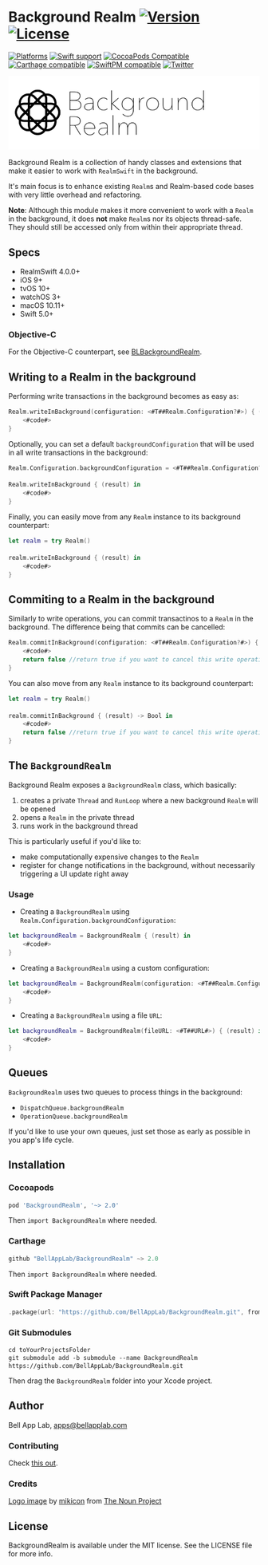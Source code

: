 # Background Realm [![Version](https://img.shields.io/badge/Version-2.2.1-black.svg?style=flat)](#installation) [![License](https://img.shields.io/cocoapods/l/BackgroundRealm.svg?style=flat)](#license)

[![Platforms](https://img.shields.io/badge/Platforms-iOS|tvOS|macOS|watchOS-brightgreen.svg?style=flat)](#installation)
[![Swift support](https://img.shields.io/badge/Swift-5.0%20%7C%205.3-red.svg?style=flat)](#swift-versions-support)
[![CocoaPods Compatible](https://img.shields.io/cocoapods/v/BackgroundRealm.svg?style=flat&label=CocoaPods)](https://cocoapods.org/pods/BackgroundRealm)
[![Carthage compatible](https://img.shields.io/badge/Carthage-compatible-4BC51D.svg?style=flat)](https://github.com/Carthage/Carthage)
[![SwiftPM compatible](https://img.shields.io/badge/SwiftPM-compatible-red.svg?style=flat)](https://github.com/apple/swift-package-manager)
[![Twitter](https://img.shields.io/badge/Twitter-@BellAppLab-blue.svg?style=flat)](http://twitter.com/BellAppLab)

![Background Realm](./Images/background_realm.png)

Background Realm is a collection of handy classes and extensions that make it easier to work with `RealmSwift` in the background.

It's main focus is to enhance existing `Realm`s and Realm-based code bases with very little overhead and refactoring. 

**Note**: Although this module makes it more convenient to work with a `Realm` in the background, it does **not** make  `Realm`s nor its objects thread-safe. They should still be accessed only from within their appropriate thread.

## Specs

* RealmSwift 4.0.0+
* iOS 9+
* tvOS 10+
* watchOS 3+
* macOS 10.11+
* Swift 5.0+

### Objective-C

For the Objective-C counterpart, see [BLBackgroundRealm](https://github.com/BellAppLab/BLBackgroundRealm).

## Writing to a Realm in the background

Performing write transactions in the background becomes as easy as:

```swift
Realm.writeInBackground(configuration: <#T##Realm.Configuration?#>) { (result) in
    <#code#>
}
```

Optionally, you can set a default `backgroundConfiguration` that will be used in all write transactions in the background:

```swift
Realm.Configuration.backgroundConfiguration = <#T##Realm.Configuration?#>

Realm.writeInBackground { (result) in
    <#code#>
}
```

Finally, you can easily move from any `Realm` instance to its background counterpart:

```swift
let realm = try Realm()

realm.writeInBackground { (result) in 
    <#code#>
}
```

## Commiting to a Realm in the background

Similarly to write operations, you can commit transactinos to a `Realm` in the background. The difference being that commits can be cancelled:

```swift
Realm.commitInBackground(configuration: <#T##Realm.Configuration?#>) { (result) -> Bool in
    <#code#>
    return false //return true if you want to cancel this write operation
}
```

You can also move from any `Realm` instance to its background counterpart:

```swift
let realm = try Realm()

realm.commitInBackground { (result) -> Bool in 
    <#code#>
    return false //return true if you want to cancel this write operation
}
```

## The `BackgroundRealm`

Background Realm exposes a `BackgroundRealm`  class, which basically:

1. creates a private `Thread` and `RunLoop` where a new background `Realm` will be opened
2. opens a `Realm` in the private thread
3. runs work in the background thread

This is particularly useful if you'd like to:

- make computationally expensive changes to the `Realm`
- register for change notifications in the background, without necessarily triggering a UI update right away

### Usage

- Creating a `BackgroundRealm` using `Realm.Configuration.backgroundConfiguration`:

```swift
let backgroundRealm = BackgroundRealm { (result) in
    <#code#>
}
```

- Creating a `BackgroundRealm` using a custom configuration:

```swift
let backgroundRealm = BackgroundRealm(configuration: <#T##Realm.Configuration?#>) { (result) in
    <#code#>
}
```

- Creating a `BackgroundRealm` using a file `URL`:

```swift
let backgroundRealm = BackgroundRealm(fileURL: <#T##URL#>) { (result) in
    <#code#>
}
```

## Queues

`BackgroundRealm` uses two queues to process things in the background: 

- `DispatchQueue.backgroundRealm`
- `OperationQueue.backgroundRealm`

If you'd like to use your own queues, just set those as early as possible in you app's life cycle.

## Installation

### Cocoapods

```ruby
pod 'BackgroundRealm', '~> 2.0'
```

Then `import BackgroundRealm` where needed.

### Carthage

```swift
github "BellAppLab/BackgroundRealm" ~> 2.0
```

Then `import BackgroundRealm` where needed.

### Swift Package Manager

```swift
.package(url: "https://github.com/BellAppLab/BackgroundRealm.git", from: "2.2.1")
```

### Git Submodules

```shell
cd toYourProjectsFolder
git submodule add -b submodule --name BackgroundRealm https://github.com/BellAppLab/BackgroundRealm.git
```

Then drag the `BackgroundRealm` folder into your Xcode project.

## Author

Bell App Lab, apps@bellapplab.com

### Contributing

Check [this out](./CONTRIBUTING.md).

### Credits

[Logo image](https://thenounproject.com/search/?q=background&i=635453#) by [mikicon](https://thenounproject.com/mikicon) from [The Noun Project](https://thenounproject.com/)

## License

BackgroundRealm is available under the MIT license. See the LICENSE file for more info.

